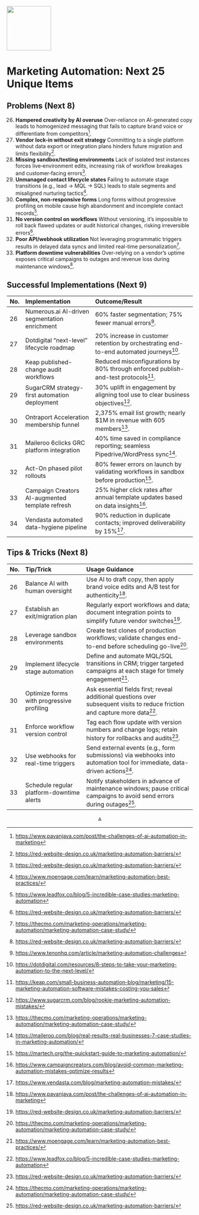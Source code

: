 <img src="https://r2cdn.perplexity.ai/pplx-full-logo-primary-dark%402x.png" class="logo" width="120"/>

# Marketing Automation: Next 25 Unique Items

## Problems (Next 8)

26. **Hampered creativity by AI overuse**
Over-reliance on AI-generated copy leads to homogenized messaging that fails to capture brand voice or differentiate from competitors[^1].
27. **Vendor lock-in without exit strategy**
Committing to a single platform without data export or integration plans hinders future migration and limits flexibility[^2].
28. **Missing sandbox/testing environments**
Lack of isolated test instances forces live‐environment edits, increasing risk of workflow breakages and customer‐facing errors[^2].
29. **Unmanaged contact lifecycle states**
Failing to automate stage transitions (e.g., lead → MQL → SQL) leads to stale segments and misaligned nurturing tactics[^3].
30. **Complex, non-responsive forms**
Long forms without progressive profiling on mobile cause high abandonment and incomplete contact records[^4].
31. **No version control on workflows**
Without versioning, it’s impossible to roll back flawed updates or audit historical changes, risking irreversible errors[^2].
32. **Poor API/webhook utilization**
Not leveraging programmatic triggers results in delayed data syncs and limited real-time personalization[^5].
33. **Platform downtime vulnerabilities**
Over-relying on a vendor’s uptime exposes critical campaigns to outages and revenue loss during maintenance windows[^2].

## Successful Implementations (Next 9)

| No. | Implementation | Outcome/Result |
| :-- | :-- | :-- |
| 26 | Numerous.ai AI-driven segmentation enrichment | 60% faster segmentation; 75% fewer manual errors[^6]. |
| 27 | Dotdigital “next-level” lifecycle roadmap | 20% increase in customer retention by orchestrating end-to-end automated journeys[^7]. |
| 28 | Keap published-change audit workflows | Reduced misconfigurations by 80% through enforced publish-and-test protocols[^8]. |
| 29 | SugarCRM strategy-first automation deployment | 30% uplift in engagement by aligning tool use to clear business objectives[^9]. |
| 30 | Ontraport Acceleration membership funnel | 2,375% email list growth; nearly \$1M in revenue with 605 members[^5]. |
| 31 | Maileroo 6clicks GRC platform integration | 40% time saved in compliance reporting; seamless Pipedrive/WordPress sync[^10]. |
| 32 | Act-On phased pilot rollouts | 80% fewer errors on launch by validating workflows in sandbox before production[^11]. |
| 33 | Campaign Creators AI-augmented template refresh | 25% higher click rates after annual template updates based on data insights[^12]. |
| 34 | Vendasta automated data-hygiene pipeline | 90% reduction in duplicate contacts; improved deliverability by 15%[^13]. |

## Tips \& Tricks (Next 8)

| No. | Tip/Trick | Usage Guidance |
| :-- | :-- | :-- |
| 26 | Balance AI with human oversight | Use AI to draft copy, then apply brand voice edits and A/B test for authenticity[^1]. |
| 27 | Establish an exit/migration plan | Regularly export workflows and data; document integration points to simplify future vendor switches[^2]. |
| 28 | Leverage sandbox environments | Create test clones of production workflows; validate changes end-to-end before scheduling go-live[^5]. |
| 29 | Implement lifecycle stage automation | Define and automate MQL/SQL transitions in CRM; trigger targeted campaigns at each stage for timely engagement[^3]. |
| 30 | Optimize forms with progressive profiling | Ask essential fields first; reveal additional questions over subsequent visits to reduce friction and capture more data[^4]. |
| 31 | Enforce workflow version control | Tag each flow update with version numbers and change logs; retain history for rollbacks and audits[^2]. |
| 32 | Use webhooks for real-time triggers | Send external events (e.g., form submissions) via webhooks into automation tool for immediate, data-driven actions[^5]. |
| 33 | Schedule regular platform-downtime alerts | Notify stakeholders in advance of maintenance windows; pause critical campaigns to avoid send errors during outages[^2]. |

<div style="text-align: center">⁂</div>

[^1]: https://www.pavanjava.com/post/the-challenges-of-ai-automation-in-marketing

[^2]: https://red-website-design.co.uk/marketing-automation-barriers/

[^3]: https://www.moengage.com/learn/marketing-automation-best-practices/

[^4]: https://www.leadfox.co/blog/5-incredible-case-studies-marketing-automation

[^5]: https://thecmo.com/marketing-operations/marketing-automation/marketing-automation-case-study/

[^6]: https://www.tenonhq.com/article/marketing-automation-challenges

[^7]: https://dotdigital.com/resources/8-steps-to-take-your-marketing-automation-to-the-next-level/

[^8]: https://keap.com/small-business-automation-blog/marketing/15-marketing-automation-software-mistakes-costing-you-sales

[^9]: https://www.sugarcrm.com/blog/rookie-marketing-automation-mistakes/

[^10]: https://maileroo.com/blog/real-results-real-businesses-7-case-studies-in-marketing-automation/

[^11]: https://martech.org/the-quickstart-guide-to-marketing-automation/

[^12]: https://www.campaigncreators.com/blog/avoid-common-marketing-automation-mistakes-optimize-results

[^13]: https://www.vendasta.com/blog/marketing-automation-mistakes/

[^14]: https://www.engagebay.com/blog/problems-with-marketing-automation/

[^15]: https://www.linkedin.com/pulse/power-marketing-automation-real-world-case-studies-maryam-she-her-

[^16]: https://www.brevo.com/blog/marketing-automation-best-practices/

[^17]: https://www.3andfour.com/articles/problems-with-marketing-automation

[^18]: https://www.getresponse.com/customers?tools=Marketing+Automation

[^19]: https://www.zoho.com/marketingautomation/best-practices.html

[^20]: https://numerous.ai/blog/marketing-automation-challenges

[^21]: https://colorwhistle.com/marketing-automation-case-study-list/

[^22]: https://www.mayple.com/resources/ecommerce/marketing-automation-case-studies

[^23]: https://act-on.com/marketing-automation-best-practices-guide/

[^24]: https://martech.org/marketing-automation-struggles-reach-full-potential/

[^25]: https://sherpablog.marketingsherpa.com/b2b-marketing/lead-gen/marketing-automation-4-case-studies/

[^26]: https://www.salesforce.com/in/marketing/automation/guide/

[^27]: https://www.hubspot.com/case-studies/tag/marketing-automation

[^28]: https://www.iodigital.com/en/insights/blogs/marketing-automation-errors

[^29]: https://thecmo.com/marketing-automation/marketing-automation-best-practices/

[^30]: https://www.entrepreneur.com/growing-a-business/the-big-risks-you-need-to-avoid-when-using-marketing/425191

[^31]: https://builtin.com/articles/marketing-automation-strategy

[^32]: https://digitalmarketinginstitute.com/blog/the-ultimate-guide-to-marketing-automation

